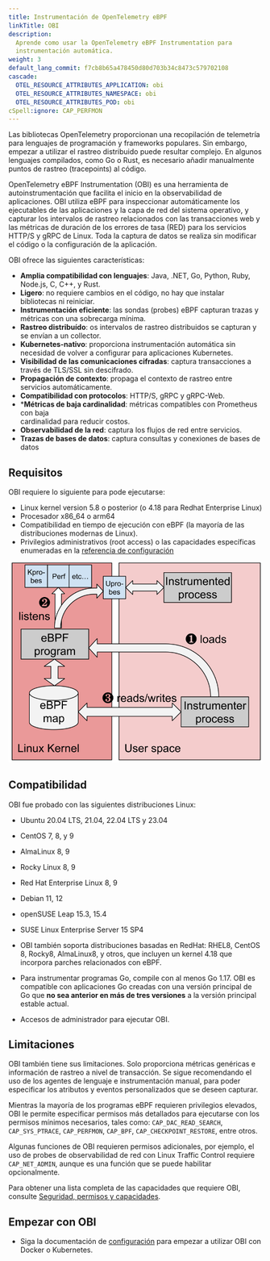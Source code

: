 ```yaml
---
title: Instrumentación de OpenTelemetry eBPF 
linkTitle: OBI
description:
  Aprende como usar la OpenTelemetry eBPF Instrumentation para 
  instrumentación automática.
weight: 3
default_lang_commit: f7cb8b65a478450d80d703b34c8473c579702108
cascade:
  OTEL_RESOURCE_ATTRIBUTES_APPLICATION: obi
  OTEL_RESOURCE_ATTRIBUTES_NAMESPACE: obi
  OTEL_RESOURCE_ATTRIBUTES_POD: obi
cSpell:ignore: CAP_PERFMON
---
```


Las bibliotecas OpenTelemetry proporcionan una recopilación de telemetría para 
lenguajes de programación y frameworks populares. Sin embargo, empezar a 
utilizar el rastreo distribuido puede resultar complejo. En algunos lenguajes 
compilados, como Go o Rust, es necesario añadir manualmente puntos de rastreo 
(tracepoints) al código.

OpenTelemetry eBPF Instrumentation (OBI) es una herramienta de 
autoinstrumentación que facilita el inicio en la observabilidad de aplicaciones. 
OBI utiliza eBPF para inspeccionar automáticamente los ejecutables de las 
aplicaciones y la capa de red del sistema operativo, y capturar los intervalos 
de rastreo relacionados con las transacciones web y las métricas de duración de 
los errores de tasa (RED) para los servicios HTTP/S y gRPC de Linux. Toda la 
captura de datos se realiza sin modificar el código o la configuración de la 
aplicación.

OBI ofrece las siguientes características:

- **Amplia compatibilidad con lenguajes**: Java, .NET, Go, Python, Ruby, Node.js,
  C, C++, y Rust.
- **Ligero**: no requiere cambios en el código, no hay que instalar bibliotecas 
  ni reiniciar.
- **Instrumentación eficiente**: las sondas (probes) eBPF capturan trazas y 
  métricas con una sobrecarga mínima.
- **Rastreo distribuído**: os intervalos de rastreo distribuidos se capturan y se 
  envían a un collector.
- **Kubernetes-nativo**: proporciona instrumentación automática sin necesidad de
  volver a configurar para aplicaciones Kubernetes.
- **Visibilidad de las comunicaciones cifradas**: captura transacciones a través 
  de  TLS/SSL sin descifrado.
- **Propagación de contexto**: propaga el contexto de rastreo entre servicios 
  automáticamente.
- **Compatibilidad con protocolos**: HTTP/S, gRPC y gRPC-Web.
- ***Métricas de baja cardinalidad**: métricas compatibles con Prometheus con baja  
  cardinalidad para reducir costos.
- **Observabilidad de la red**: captura los flujos de red entre servicios.
- **Trazas de bases de datos**: captura consultas y conexiones de bases de datos

## Requisitos

OBI requiere lo siguiente para pode ejecutarse:

- Linux kernel version 5.8 o posterior (o 4.18 para Redhat Enterprise Linux)
- Procesador x86_64 o arm64 
- Compatibilidad en tiempo de ejecución con eBPF (la mayoría de las 
  distribuciones modernas de Linux).
- Privilegios administrativos (root access) o las capacidades específicas 
  enumeradas en la [referencia de configuración](security/)

![Arquirectue OBI eBPF](./ebpf-arch.svg)

## Compatibilidad

OBI fue probado con las siguientes distribuciones Linux:

- Ubuntu 20.04 LTS, 21.04, 22.04 LTS y 23.04
- CentOS 7, 8, y 9
- AlmaLinux 8, 9
- Rocky Linux 8, 9
- Red Hat Enterprise Linux 8, 9
- Debian 11, 12
- openSUSE Leap 15.3, 15.4
- SUSE Linux Enterprise Server 15 SP4

- OBI también soporta distribuciones basadas en RedHat: RHEL8, CentOS 8, 
  Rocky8, AlmaLinux8, y otros, que incluyen un kernel 4.18 que incorpora parches 
  relacionados con eBPF.

- Para instrumentar programas Go, compile con al menos Go 1.17. OBI es compatible 
  con aplicaciones Go creadas con una versión principal de Go que **no sea anterior 
  en más de tres versiones** a la versión principal estable actual.
- Accesos de administrador para ejecutar OBI.

## Limitaciones

OBI también tiene sus limitaciones. Solo proporciona métricas genéricas e 
información de rastreo a nivel de transacción. Se sigue recomendando el uso de los 
agentes de lenguaje e instrumentación manual, para poder especificar los atributos y 
eventos personalizados que se deseen capturar. 

Mientras la mayoría de los programas eBPF requieren privilegios elevados, OBI le 
permite especificar permisos más detallados para ejecutarse con los permisos mínimos 
necesarios, tales como: `CAP_DAC_READ_SEARCH`, `CAP_SYS_PTRACE`, `CAP_PERFMON`, 
`CAP_BPF`, `CAP_CHECKPOINT_RESTORE`, entre otros.

Algunas funciones de OBI requieren permisos adicionales, por ejemplo, el uso de probes 
de observabilidad de red con Linux Traffic Control requiere `CAP_NET_ADMIN`, aunque es 
una función que se puede habilitar opcionalmente.

Para obtener una lista completa de las capacidades que requiere OBI, consulte [Seguridad, 
permisos y capacidades](security/).

## Empezar con OBI

- Siga la documentación de [configuración](setup/) para empezar a utilizar OBI con 
  Docker o Kubernetes.
